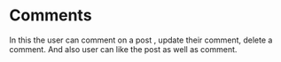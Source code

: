 # Comments
In this the user can comment on a post , update their comment, delete a comment. And also user can like the post as well as comment.
